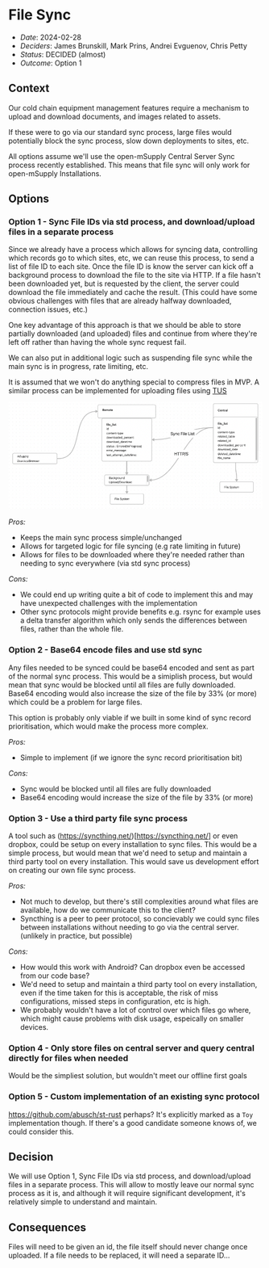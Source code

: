 # File Sync

- _Date_: 2024-02-28
- _Deciders_: James Brunskill, Mark Prins, Andrei Evguenov, Chris Petty
- _Status_: DECIDED (almost)
- _Outcome_: Option 1

## Context

Our cold chain equipment management features require a mechanism to upload and download documents, and images related to assets.

If these were to go via our standard sync process, large files would potentially block the sync process, slow down deployments to sites, etc.

All options assume we'll use the open-mSupply Central Server Sync process recently established.
This means that file sync will only work for open-mSupply Installations.

## Options

### Option 1 - Sync File IDs via std process, and download/upload files in a separate process

Since we already have a process which allows for syncing data, controlling which records go to which sites, etc, we can reuse this process, to send a list of file ID to each site. Once the file ID is know the server can kick off a background process to download the file to the site via HTTP. If a file hasn't been downloaded yet, but is requested by the client, the server could download the file immediately and cache the result. (This could have some obvious challenges with files that are already halfway downloaded, connection issues, etc.)

One key advantage of this approach is that we should be able to store partially downloaded (and uploaded) files and continue from where they're left off rather than having the whole sync request fail.

We can also put in additional logic such as suspending file sync while the main sync is in progress, rate limiting, etc.

It is assumed that we won't do anything special to compress files in MVP.
A similar process can be implemented for uploading files using [TUS](tus.io)

![File Sync](./media/file_sync.png)

_Pros:_

- Keeps the main sync process simple/unchanged
- Allows for targeted logic for file syncing (e.g rate limiting in future)
- Allows for files to be downloaded where they're needed rather than needing to sync everywhere (via std sync process)

_Cons:_

- We could end up writing quite a bit of code to implement this and may have unexpected challenges with the implementation
- Other sync protocols might provide benefits e.g. rsync for example uses a delta transfer algorithm which only sends the differences between files, rather than the whole file.


### Option 2 - Base64 encode files and use std sync

Any files needed to be synced could be base64 encoded and sent as part of the normal sync process. This would be a simiplish process, but would mean that sync would be blocked until all files are fully downloaded. Base64 encoding would also increase the size of the file by 33% (or more) which could be a problem for large files.

This option is probably only viable if we built in some kind of sync record prioritisation, which would make the process more complex.

_Pros:_

- Simple to implement (if we ignore the sync record prioritisation bit)

_Cons:_

- Sync would be blocked until all files are fully downloaded
- Base64 encoding would increase the size of the file by 33% (or more)

### Option 3 - Use a third party file sync process

A tool such as (https://syncthing.net/)[https://syncthing.net/] or even dropbox, could be setup on every installation to sync files. This would be a simple process, but would mean that we'd need to setup and maintain a third party tool on every installation. This would save us development effort on creating our own file sync process.

_Pros:_

- Not much to develop, but there's still complexities around what files are available, how do we communicate this to the client?
- Syncthing is a peer to peer protocol, so concievably we could sync files between installations without needing to go via the central server. (unlikely in practice, but possible)

_Cons:_

- How would this work with Android? Can dropbox even be accessed from our code base?
- We'd need to setup and maintain a third party tool on every installation, even if the time taken for this is acceptable, the risk of miss configurations, missed steps in configuration, etc is high.
- We probably wouldn't have a lot of control over which files go where, which might cause problems with disk usage, espeically on smaller devices.


### Option 4 - Only store files on central server and query central directly for files when needed

Would be the simpliest solution, but wouldn't meet our offline first goals

### Option 5 - Custom implementation of an existing sync protocol

https://github.com/abusch/st-rust perhaps? It's explicitly marked as a `Toy` implementation though.
If there's a good candidate someone knows of, we could consider this.

## Decision

We will use Option 1, Sync File IDs via std process, and download/upload files in a separate process.
This will allow to mostly leave our normal sync process as it is, and although it will require significant development, it's relatively simple to understand and maintain.

## Consequences

Files will need to be given an id, the file itself should never change once uploaded. If a file needs to be replaced, it will need a separate ID...
